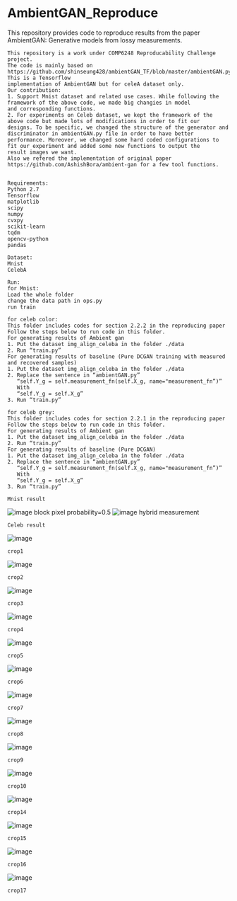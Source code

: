# AmbientGAN_Reproduce
This repository provides code to reproduce results from the paper AmbientGAN: Generative models from lossy measurements.

    This repository is a work under COMP6248 Reproducability Challenge project. 
    The code is mainly based on https://github.com/shinseung428/ambientGAN_TF/blob/master/ambientGAN.py. This is a Tensorflow 
    implementation of AmbientGAN but for celeA dataset only.
    Our contribution: 
    1. Support Mnist dataset and related use cases. While following the framework of the above code, we made big changies in model 
    and corresponding functions.
    2. For experiments on Celeb dataset, we kept the framework of the above code but made lots of modifications in order to fit our 
    designs. To be specific, we changed the structure of the generator and discriminator in ambientGAN.py file in order to have better 
    performance. Moreover, we changed some hard coded configurations to fit our experiment and added some new functions to output the 
    result images we want.
    Also we refered the implementation of original paper https://github.com/AshishBora/ambient-gan for a few tool functions.
    

    Requirements:
    Python 2.7
    Tensorflow
    matplotlib
    scipy
    numpy
    cvxpy
    scikit-learn
    tqdm
    opencv-python
    pandas
    
    Dataset:
    Mnist
    CelebA
    
    Run:
    for Mnist:
    Load the whole folder
    change the data path in ops.py
    run train
    
    for celeb color:
    This folder includes codes for section 2.2.2 in the reproducing paper
    Follow the steps below to run code in this folder.
    For generating results of Ambient gan
    1. Put the dataset img_align_celeba in the folder ./data
    2. Run “train.py”
    For generating results of baseline (Pure DCGAN training with measured and recovered samples)
    1. Put the dataset img_align_celeba in the folder ./data
    2. Replace the sentence in “ambientGAN.py”
       “self.Y_g = self.measurement_fn(self.X_g, name="measurement_fn”)”
       With
       “self.Y_g = self.X_g”
    3. Run “train.py”
    
    for celeb grey:
    This folder includes codes for section 2.2.1 in the reproducing paper
    Follow the steps below to run code in this folder.
    For generating results of Ambient gan
    1. Put the dataset img_align_celeba in the folder ./data
    2. Run “train.py”
    For generating results of baseline (Pure DCGAN)
    1. Put the dataset img_align_celeba in the folder ./data
    2. Replace the sentence in “ambientGAN.py”
       “self.Y_g = self.measurement_fn(self.X_g, name="measurement_fn”)”
       With
       “self.Y_g = self.X_g”
    3. Run “train.py”
    
    Mnist result
![image](https://github.com/RickRe/AmbientGAN_Reproduce/blob/master/images/p1.png)
    block pixel probability=0.5
![image](https://github.com/RickRe/AmbientGAN_Reproduce/blob/master/images/p2.png)
    hybrid measurement
    
    Celeb result
![image](https://github.com/RickRe/AmbientGAN_Reproduce/blob/master/images/crop1.jpg)

    crop1
    
![image](https://github.com/RickRe/AmbientGAN_Reproduce/blob/master/images/crop2.jpg)

    crop2
    
![image](https://github.com/RickRe/AmbientGAN_Reproduce/blob/master/images/crop3.jpg)

    crop3
    
![image](https://github.com/RickRe/AmbientGAN_Reproduce/blob/master/images/crop4.jpg)

    crop4
    
![image](https://github.com/RickRe/AmbientGAN_Reproduce/blob/master/images/crop5.jpg)

    crop5
    
![image](https://github.com/RickRe/AmbientGAN_Reproduce/blob/master/images/crop6.jpg)

    crop6
    
![image](https://github.com/RickRe/AmbientGAN_Reproduce/blob/master/images/crop7.jpg)

    crop7
    
![image](https://github.com/RickRe/AmbientGAN_Reproduce/blob/master/images/crop8.jpg)

    crop8
    
![image](https://github.com/RickRe/AmbientGAN_Reproduce/blob/master/images/crop9.jpg)

    crop9
    
![image](https://github.com/RickRe/AmbientGAN_Reproduce/blob/master/images/crop10.jpg)

    crop10
    
![image](https://github.com/RickRe/AmbientGAN_Reproduce/blob/master/images/crop14.jpg)

    crop14
    
![image](https://github.com/RickRe/AmbientGAN_Reproduce/blob/master/images/crop15.jpg)

    crop15
    
![image](https://github.com/RickRe/AmbientGAN_Reproduce/blob/master/images/crop16.jpg)

    crop16
    
![image](https://github.com/RickRe/AmbientGAN_Reproduce/blob/master/images/crop17.jpg)

    crop17


